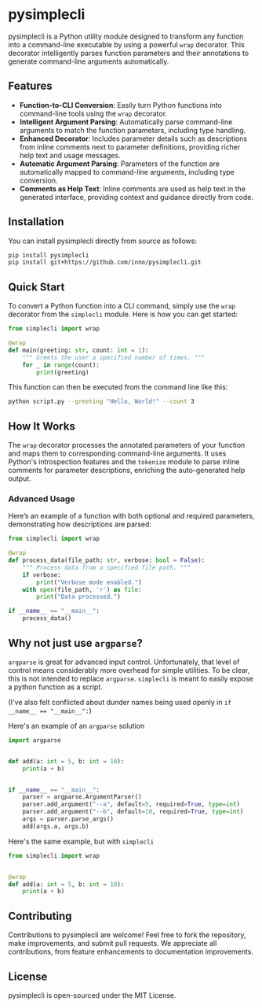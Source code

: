 # pysimplecli

pysimplecli is a Python utility module designed to transform any function into a command-line executable by using a powerful `wrap` decorator. This decorator intelligently parses function parameters and their annotations to generate command-line arguments automatically.

## Features

- **Function-to-CLI Conversion**: Easily turn Python functions into command-line tools using the `wrap` decorator.
- **Intelligent Argument Parsing**: Automatically parse command-line arguments to match the function parameters, including type handling.
- **Enhanced Decorator**: Includes parameter details such as descriptions from inline comments next to parameter definitions, providing richer help text and usage messages.
- **Automatic Argument Parsing**: Parameters of the function are automatically mapped to command-line arguments, including type conversion.
- **Comments as Help Text**: Inline comments are used as help text in the generated interface, providing context and guidance directly from code.


## Installation

You can install pysimplecli directly from source as follows:

```bash
pip install pysimplecli
pip install git+https://github.com/inno/pysimplecli.git
```

## Quick Start

To convert a Python function into a CLI command, simply use the `wrap` decorator from the `simplecli` module. Here is how you can get started:

```python
from simplecli import wrap

@wrap
def main(greeting: str, count: int = 1):
    """ Greets the user a specified number of times. """
    for _ in range(count):
        print(greeting)
```

This function can then be executed from the command line like this:

```bash
python script.py --greeting "Hello, World!" --count 3
```

## How It Works

The `wrap` decorator processes the annotated parameters of your function and maps them to corresponding command-line arguments. It uses Python's introspection features and the `tokenize` module to parse inline comments for parameter descriptions, enriching the auto-generated help output.

### Advanced Usage

Here’s an example of a function with both optional and required parameters, demonstrating how descriptions are parsed:

```python
from simplecli import wrap

@wrap
def process_data(file_path: str, verbose: bool = False):
    """ Process data from a specified file path. """
    if verbose:
        print("Verbose mode enabled.")
    with open(file_path, 'r') as file:
        print("Data processed.")

if __name__ == "__main__":
    process_data()
```

## Why not just use `argparse`?

`argparse` is great for advanced input control. Unfortunately, that level of control means considerably more overhead for simple utilities. To be clear, this is not intended to replace `argparse`. `simplecli` is meant to easily expose a python function as a script.

(I've also felt conflicted about dunder names being used openly in `if __name__ == "__main__":`)


Here's an example of an `argparse` solution
```python
import argparse


def add(a: int = 5, b: int = 10):
    print(a + b)


if __name__ == "__main__":
    parser = argparse.ArgumentParser()
    parser.add_argument("--a", default=5, required=True, type=int)
    parser.add_argument("--b", default=10, required=True, type=int)
    args = parser.parse_args()
    add(args.a, args.b)
```

Here's the same example, but with `simplecli`

```python
from simplecli import wrap


@wrap
def add(a: int = 5, b: int = 10):
    print(a + b)
```



## Contributing

Contributions to pysimplecli are welcome! Feel free to fork the repository, make improvements, and submit pull requests. We appreciate all contributions, from feature enhancements to documentation improvements.

## License

pysimplecli is open-sourced under the MIT License.
